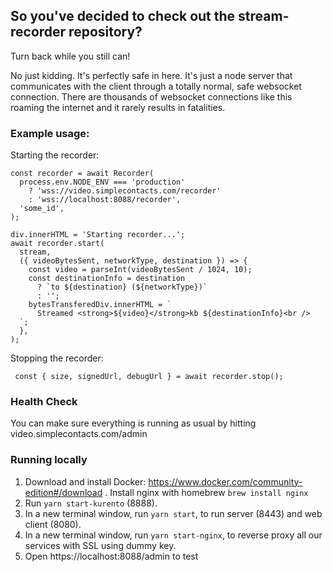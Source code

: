 ## So you've decided to check out the stream-recorder repository?

Turn back while you still can!

No just kidding. It's perfectly safe in here. It's just a node server that communicates with the client through a totally normal, safe websocket connection. There are thousands of websocket connections like this roaming the internet and it rarely results in fatalities.

### Example usage:

Starting the recorder:

```
const recorder = await Recorder(
  process.env.NODE_ENV === 'production'
    ? 'wss://video.simplecontacts.com/recorder'
    : 'wss://localhost:8088/recorder',
  'some_id',
);

div.innerHTML = 'Starting recorder...';
await recorder.start(
  stream,
  ({ videoBytesSent, networkType, destination }) => {
    const video = parseInt(videoBytesSent / 1024, 10);
    const destinationInfo = destination
      ? `to ${destination} (${networkType})`
      : '';
    bytesTransferedDiv.innerHTML = `
      Streamed <strong>${video}</strong>kb ${destinationInfo}<br />
  `;
  },
);
```

Stopping the recorder:

```
 const { size, signedUrl, debugUrl } = await recorder.stop();
```

### Health Check

You can make sure everything is running as usual by hitting video.simplecontacts.com/admin

### Running locally

1.  Download and install Docker: https://www.docker.com/community-edition#/download . Install nginx with homebrew `brew install nginx`
2.  Run `yarn start-kurento` (8888).
3.  In a new terminal window, run `yarn start`, to run server (8443) and web client (8080).
4.  In a new terminal window, run `yarn start-nginx`, to reverse proxy all our services with SSL using dummy key.
5.  Open https://localhost:8088/admin to test
